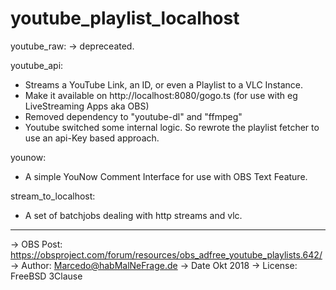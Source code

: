 # youtube_playlist_localhost
	
youtube_raw: -> depreceated. 

youtube_api:
- Streams a YouTube Link, an ID, or even a Playlist to a VLC Instance.
- Make it available on http://localhost:8080/gogo.ts (for use with eg LiveStreaming Apps aka OBS)
- Removed dependency to "youtube-dl" and "ffmpeg"
- Youtube switched some internal logic. So rewrote the playlist fetcher to use an api-Key based approach.

younow:
- A simple YouNow Comment Interface for use with OBS Text Feature.  

stream_to_localhost:
- A set of batchjobs dealing with http streams and vlc.

-------------------

-> OBS Post: https://obsproject.com/forum/resources/obs_adfree_youtube_playlists.642/
-> Author: Marcedo@habMalNeFrage.de
-> Date Okt 2018
-> License: FreeBSD 3Clause

